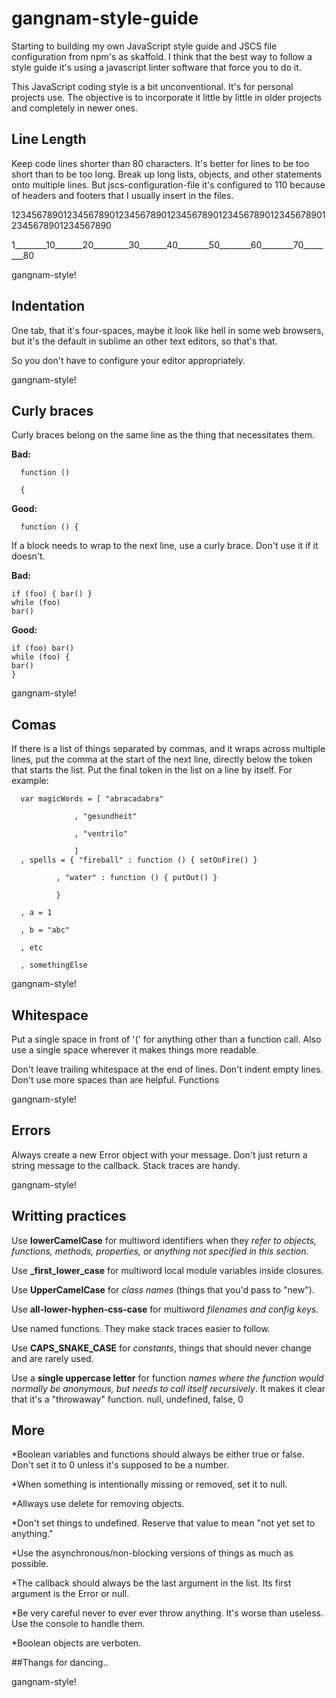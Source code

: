 # gangnam-style-guide

Starting to building my own JavaScript style guide and JSCS file configuration from npm's as skaffold. I think that the best way to follow a style guide it's using a javascript linter software that force you to do it.

This JavaScript coding style is a bit unconventional. It's for personal projects use. The objective is to incorporate it little by little in older projects and completely in newer ones.


<h2>Line Length</h2>

Keep code lines shorter than 80 characters. It's better for lines to be too short than to be too long. Break up long lists, objects, and other statements onto multiple lines. But jscs-configuration-file it's configured to 110 because of headers and footers that I usually insert in the files.

12345678901234567890123456789012345678901234567890123456789012345678901234567890

1________10_______20_________30_______40________50________60________70________80

gangnam-style!

<h2>Indentation</h2>

One tab, that it's four-spaces, maybe it look like hell in some web browsers, but it's the default in sublime an other text editors, so that's that.

So you don't have to configure your editor appropriately.

gangnam-style!

<h2>Curly braces</h2>

Curly braces belong on the same line as the thing that necessitates them.

<b>Bad:</b>

      function ()
      
      {

<b>Good:</b>

      function () {

If a block needs to wrap to the next line, use a curly brace. Don't use it if it doesn't.

<b>Bad:</b>

    if (foo) { bar() }
    while (foo)
    bar()

<b>Good:</b>

    if (foo) bar()
    while (foo) {
    bar()
    }

gangnam-style!

<h2>Comas</h2>

If there is a list of things separated by commas, and it wraps across multiple lines, put the comma at the start of the next line, directly below the token that starts the list. Put the final token in the list on a line by itself. For example:


      var magicWords = [ "abracadabra"
   
                  , "gesundheit"
                  
                  , "ventrilo"
                  
                  ]
      , spells = { "fireball" : function () { setOnFire() }
   
              , "water" : function () { putOut() }
              
              }
              
      , a = 1
   
      , b = "abc"
   
      , etc
   
      , somethingElse
   


gangnam-style!

<h2>Whitespace</h2>

Put a single space in front of '(' for anything other than a function call. Also use a single space wherever it makes things more readable.

Don't leave trailing whitespace at the end of lines. Don't indent empty lines. Don't use more spaces than are helpful.
Functions

gangnam-style!

<h2>Errors</h2>

Always create a new Error object with your message. Don't just return a string message to the callback. Stack traces are handy.

gangnam-style!

<h2>Writting practices</h2>

Use <b>lowerCamelCase</b> for multiword identifiers when they <i>refer to objects, functions, methods, properties, or anything not specified in this section.</i>

Use <b>_first_lower_case</b> for multiword local module variables inside closures.

Use <b>UpperCamelCase</b> for <i>class names</i> (things that you'd pass to "new").

Use <b>all-lower-hyphen-css-case</b> for multiword <i>filenames and config keys</i>.

Use named functions. They make stack traces easier to follow.

Use <b>CAPS_SNAKE_CASE</b> for <i>constants</i>, things that should never change and are rarely used.

Use a <b>single uppercase letter</b> for function <i>names where the function would normally be anonymous, but needs to call itself recursively</i>. It makes it clear that it's a "throwaway" function.
null, undefined, false, 0


<h2>More</h2>

*Boolean variables and functions should always be either true or false. Don't set it to 0 unless it's supposed to be a number.

*When something is intentionally missing or removed, set it to null.

*Allways use delete for removing objects.

*Don't set things to undefined. Reserve that value to mean "not yet set to anything."

*Use the asynchronous/non-blocking versions of things as much as possible. 

*The callback should always be the last argument in the list. Its first argument is the Error or null.

*Be very careful never to ever ever throw anything. It's worse than useless. Use the console to handle them.

*Boolean objects are verboten.


##Thangs for dancing..

gangnam-style!
